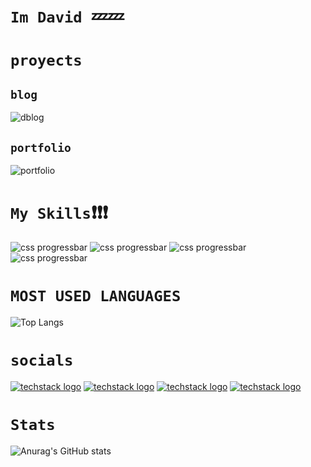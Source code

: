 # `Im David `💤💤

# `proyects`

## `blog`

![dblog](https://dblog.ga/)

## `portfolio`

![portfolio](https://itsdavidev.netlify.app/)

# `My Skills`❗❗❗

![css progressbar](https://readme-components.vercel.app/api?component=linearprogress&value=70&skill=Html&fill=aqua)
![css progressbar](https://readme-components.vercel.app/api?component=linearprogress&value=60&skill=JS&&fill=aqua)
![css progressbar](https://readme-components.vercel.app/api?component=linearprogress&value=70&skill=Css&fill=aqua)
![css progressbar](https://readme-components.vercel.app/api?component=linearprogress&value=50&skill=React&fill=aqua)

# `MOST USED LANGUAGES`

![Top Langs](https://github-readme-stats.vercel.app/api/top-langs/?username=itsDavidev&layout=compac&title_color=0ff&icon_color=f00&text_color=fff&bg_color=000)

# `socials`

[![techstack logo](https://readme-components.vercel.app/api?component=logo&logo=twitter&text=Twitter&animation=spin&fill=1DA1F2)](https://twitter.com/itsDavidev)
[![techstack logo](https://readme-components.vercel.app/api?component=logo&logo=linkedin&text=LinkIn&animation=spin&fill=162636)](https://www.linkedin.com/in/david-lezama-a81741219/)
[![techstack logo](https://readme-components.vercel.app/api?component=logo&logo=instagram&text=Intagram&animation=spin&fill=c13584)](https://www.instagram.com/itsDavidev/)
[![techstack logo](https://readme-components.vercel.app/api?component=logo&logo=github&text=github&animation=spin&fill=000000)](https://github.com/L-Davidev/itsDavidev)

# `Stats`

![Anurag's GitHub stats](https://github-readme-stats.vercel.app/api?username=itsDavidev&show_icons=true&title_color=0ff&icon_color=f00&text_color=fff&bg_color=000)
